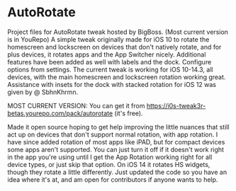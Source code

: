 # AutoRotate
Project files for AutoRotate tweak hosted by BigBoss. (Most current version is in YouRepo)
A simple tweak originally made for iOS 10 to rotate the homescreen and lockscreen on devices that don't natively rotate, and for plus devices, it rotates apps and the App Switcher nicely. Additional features have been added as well with labels and the dock. Configure options from settings. The current tweak is working for iOS 10-14.3, all devices, with the main homescreen and lockscreen rotation working great.   Assistance with insets for the dock with stacked rotation for iOS 12 was given by @ SbhnKhrmn. 

MOST CURRENT VERSION: You can get it from https://i0s-tweak3r-betas.yourepo.com/pack/autorotate (it's free).

Made it open source hoping to get help improving the little nuances that still act up on devices that don't support normal rotation, with app rotation.
I have since added rotation of most apps like iPAD, but for compact devices some apps aren't supported. You can just turn it off if it doesn't work right in the app you're using until I get the App Rotation working right for all device types, or just skip that option.  On iOS 14 it rotates HS widgets, though they rotate a little differently. Just updated the code so you have an idea where it's at, and am open for contributors if anyone wants to help.  






